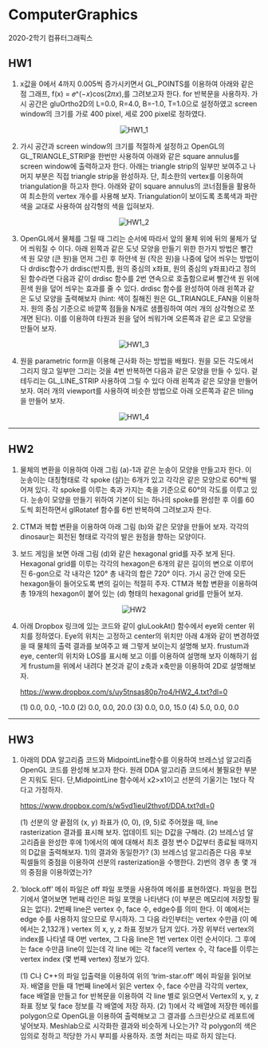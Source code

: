 # ComputerGraphics
2020-2학기 컴퓨터그래픽스

## HW1
1. x값을 0에서 4까지 0.005씩 증가시키면서 GL_POINTS를 이용하여 아래와 같은 점 그래프, f(x) = 𝑒^(−𝑥)cos(2𝜋𝑥),를 그려보고자 한다. 
for 반복문을 사용하자. 
가시 공간은 gluOrtho2D의 L=0.0, R=4.0, B=-1.0, T=1.0으로 설정하였고 screen window의 크기를 가로 400 pixel, 세로 200 pixel로 정하였다.

<div align="center">
  
  ![HW1_1](https://user-images.githubusercontent.com/71704350/145531738-79dd5a64-de80-4b75-a8fc-a8bf388be981.PNG)
  
</div>

2. 가시 공간과 screen window의 크기를 적절하게 설정하고 OpenGL의 GL_TRIANGLE_STRIP을 한번만 사용하여 아래와 같은 square annulus를 screen window에 출력하고자 한다.
아래는 triangle strip의 일부만 보여주고 나머지 부분은 직접 triangle strip을 완성하자. 
단, 최소한의 vertex를 이용하여 triangulation을 하고자 한다. 아래와 같이 square annulus의 코너점들을 활용하여 최소한의 vertex 개수를 사용해 보자. Triangulation이 보이도록 초록색과 파란색을 교대로 사용하여 삼각형의 색을 입혀보자.

<div align="center">

  ![HW1_2](https://user-images.githubusercontent.com/71704350/145532108-c6c13084-83e0-40f3-88a1-2b05dcdfb7e9.PNG)
  
</div>

3. OpenGL에서 물체를 그릴 때 그리는 순서에 따라서 앞의 물체 위에 뒤의 물체가 덮어 씌워질 수 이다. 아래 왼쪽과 같은 도넛 모양을 만들기 위한 한가지 방법은 빨간색 원 모양 (큰 원)을 먼저 그린 후 하얀색 원 (작은 원)을 나중에 덮어 씌우는 방법이다
drdisc함수가 drdisc(반지름, 원의 중심의 x좌표, 원의 중심의 y좌표)라고 정의된 함수라면 다음과 같이 drdisc 함수를 2번 연속으로 호출함으로써 빨간색 원 위에 흰색 원을 덮어 씌우는 효과를 줄 수 있다. 
drdisc 함수를 완성하여 아래 왼쪽과 같은 도넛 모양을 출력해보자 
(hint: 색이 칠해진 원은 GL_TRIANGLE_FAN을 이용하자. 원의 중심 기준으로 바깥쪽 점들을 N개로 샘플링하여 여러 개의 삼각형으로 쪼개면 된다). 
이를 이용하여 타원과 원을 덮어 씌워가며 오른쪽과 같은 로고 모양을 만들어 보자.

<div align="center">

  ![HW1_3](https://user-images.githubusercontent.com/71704350/145532221-52d991a5-2be5-4c8a-b7bb-03b0bbf2c0e0.PNG)
  
</div>

4. 원을 parametric form을 이용해 근사화 하는 방법을 배웠다. 
원을 모든 각도에서 그리지 않고 일부만 그리는 것을 4번 반복하면 다음과 같은 모양을 만들 수 있다. 
겉 테두리는 GL_LINE_STRIP 사용하여 그릴 수 있다 아래 왼쪽과 같은 모양을 만들어 보자.
여러 개의 viewport를 사용하여 비슷한 방법으로 아래 오른쪽과 같은 tiling을 만들어 보자.

<div align="center">
  
  ![HW1_4](https://user-images.githubusercontent.com/71704350/145532386-ca883673-aacb-43cd-981a-b64b2e74165b.PNG)

</div>



---------------------------

## HW2
1. 물체의 변환을 이용하여 아래 그림 (a)-1과 같은 눈송이 모양을 만들고자 한다. 
이 눈송이는 대칭형태로 각 spoke (살)는 6개가 있고 각각은 같은 모양으로 60°씩 떨어져 있다.
각 spoke를 이루는 축과 가지는 축을 기준으로 60°의 각도를 이루고 있다. 
눈송이 모양을 만들기 위하여 기본이 되는 하나의 spoke를 완성한 후 이를 60도씩 회전하면서 glRotatef 함수를 6번 반복하여 그려보고자 한다. 


2. CTM과 복합 변환을 이용하여 아래 그림 (b)와 같은 모양을 만들어 보자. 각각의 dinosaur는 회전된 형태로 각각의 발은 원점을 향하는 모양이다.


3. 보드 게임을 보면 아래 그림 (d)와 같은 hexagonal grid를 자주 보게 된다. 
Hexagonal grid를 이루는 각각의 hexagon은 6개의 같은 길이의 변으로 이루어진 6-gon으로 각 내각은 120° 총 내각의 합은 720° 이다.
가시 공간 안에 모든 hexagon들이 들어오도록 변의 길이는 적절히 주자.
CTM과 복합 변환을 이용하여 총 19개의 hexagon이 붙어 있는 (d) 형태의 hexagonal grid를 만들어 보자.

<div align="center">

  ![HW2](https://user-images.githubusercontent.com/71704350/145534551-b1d69fa2-edff-445e-8bc6-b002363a87b5.PNG)
  
</div>


4. 아래 Dropbox 링크에 있는 코드와 같이 gluLookAt() 함수에서 eye와 center 위치를 정하였다.
Eye의 위치는 고정하고 center의 위치만 아래 4개와 같이 변경하였을 때 물체의 출력 결과를 보여주고 왜 그렇게 보이는지 설명해 보자. 
frustum과 eye, center의 위치와 LOS를 표시해 보고 이를 이용하여 설명해 보자
이해하기 쉽게 frustum을 위에서 내려다 본것과 같이 z축과 x축만을 이용하여 2D로 설명해보자.

   https://www.dropbox.com/s/uy5tnsas80p7ro4/HW2_4.txt?dl=0

   (1) 0.0, 0.0, -10.0 
   (2) 0.0, 0.0, 20.0 
   (3) 0.0, 0.0, 15.0 
   (4) 5.0, 0.0, 0.0



-----------------------------------

## HW3
1. 아래의 DDA 알고리즘 코드와 MidpointLine함수를 이용하여 브레스넘 알고리즘 OpenGL 코드를 완성해 보고자 한다. 
원래 DDA 알고리즘 코드에서 불필요한 부분은 지워도 된다. 단,MidpointLine 함수에서 x2>x1이고 선분의 기울기는 1보다 작다고 가정하자.

   https://www.dropbox.com/s/w5vd1ieul2thvof/DDA.txt?dl=0
   
   
   (1) 선분의 양 끝점의 (x, y) 좌표가 (0, 0), (9, 5)로 주어졌을 때, line rasterization 결과를 표시해 보자. 업데이트 되는 D값을 구해라.
   (2) 브레스넘 알고리즘을 완성한 후에 1)에서의 예에 대해서 최초 결정 변수 D값부터 종료될 때까지의 D값을 출력해보자. 1)의 결과와 동일한가?
   (3) 브레스넘 알고리즘은 다음 후보 픽셀들의 중점을 이용하여 선분의 rasterization을 수행한다. 2)번의 경우 총 몇 개의 중점을 이용하였는가? 


2. ‘block.off’ 메쉬 파일은 off 파일 포맷을 사용하여 메쉬를 표현하였다. 파일을 편집기에서 열어보면 1번째 라인은 파일 포맷을 나타낸다 (이 부분은 메모리에 저장할 필요는 없다). 
2번째 line은 vertex 수, face 수, edge수를 의미 한다. 이 예에서는 edge 수를 사용하지 않으므로 무시하자. 
그 다음 라인부터는 vertex 수만큼 (이 예에서는 2,132개 ) vertex 의 x, y, z 좌표 정보가 담겨 있다. 
가장 위부터 vertex의 index를 나타낼 때 0번 vertex, 그 다음 line은 1번 vertex 이런 순서이다. 
그 후에는 face 수만큼 line이 있는데 각 line 에는 각 face의 vertex 수, 각 face를 이루는 vertex index (몇 번째 vertex) 정보가 있다.


   (1) C나 C++의 파일 입출력을 이용하여 위의 ‘trim-star.off’ 메쉬 파일을 읽어보자.
   배열을 만들 때 1번째 line에서 읽은 vertex 수, face 수만큼 각각의 vertex, face 배열을 만들고 for 반복문을 이용하여 각 line 별로 읽으면서 Vertex의 x, y, z 좌표 정보 및 face 정보를 각 배열에 저장 하자.
   (2) 1)에서 각 배열에 저장한 메쉬를 polygon으로 OpenGL을 이용하여 출력해보고 그 결과를 스크린샷으로 레포트에 넣어보자. 
   Meshlab으로 시각화한 결과와 비슷하게 나오는가? 각 polygon의 색은 임의로 정하고 적당한 가시 부피를 사용하자. 조명 처리는 따로 하지 않는다.
